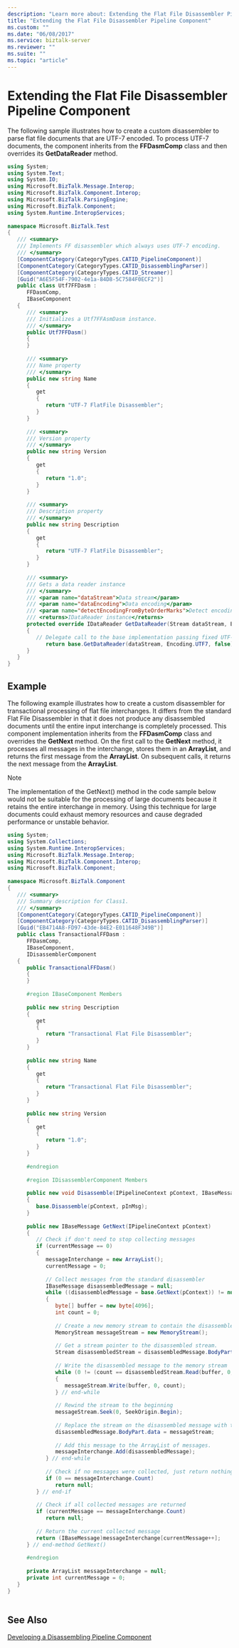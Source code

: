 ```yaml
---
description: "Learn more about: Extending the Flat File Disassembler Pipeline Component"
title: "Extending the Flat File Disassembler Pipeline Component"
ms.custom: ""
ms.date: "06/08/2017"
ms.service: biztalk-server
ms.reviewer: ""
ms.suite: ""
ms.topic: "article"
---
```

# Extending the Flat File Disassembler Pipeline Component

The following sample illustrates how to create a custom disassembler to parse flat file documents that are UTF-7 encoded. To process UTF-7 documents, the component inherits from the **FFDasmComp** class and then overrides its **GetDataReader** method.  

```csharp  
using System;  
using System.Text;  
using System.IO;  
using Microsoft.BizTalk.Message.Interop;  
using Microsoft.BizTalk.Component.Interop;  
using Microsoft.BizTalk.ParsingEngine;  
using Microsoft.BizTalk.Component;  
using System.Runtime.InteropServices;  
  
namespace Microsoft.BizTalk.Test  
{  
   /// <summary>  
   /// Implements FF disassembler which always uses UTF-7 encoding.  
   /// </summary>  
   [ComponentCategory(CategoryTypes.CATID_PipelineComponent)]  
   [ComponentCategory(CategoryTypes.CATID_DisassemblingParser)]  
   [ComponentCategory(CategoryTypes.CATID_Streamer)]  
   [Guid("A6E5F54F-7902-4e1a-84D8-5C7584F0ECF2")]  
   public class Utf7FFDasm :   
      FFDasmComp,  
      IBaseComponent  
   {  
      /// <summary>  
      /// Initializes a Utf7FFAsmDasm instance.  
      /// </summary>  
      public Utf7FFDasm()  
      {  
      }  
  
      /// <summary>  
      /// Name property  
      /// </summary>  
      public new string Name   
      {  
         get   
         {  
            return "UTF-7 FlatFile Disassembler";  
         }  
      }  
  
      /// <summary>  
      /// Version property  
      /// </summary>  
      public new string Version   
      {  
         get   
         {  
            return "1.0";  
         }  
      }  
  
      /// <summary>  
      /// Description property  
      /// </summary>  
      public new string Description   
      {  
         get   
         {  
            return "UTF-7 FlatFile Disassembler";  
         }  
      }  
  
      /// <summary>  
      /// Gets a data reader instance  
      /// </summary>  
      /// <param name="dataStream">Data stream</param>  
      /// <param name="dataEncoding">Data encoding</param>  
      /// <param name="detectEncodingFromByteOrderMarks">Detect encoding from a byte order mark</param>  
      /// <returns>IDataReader instance</returns>  
      protected override IDataReader GetDataReader(Stream dataStream, Encoding dataEncoding, bool detectEncodingFromByteOrderMarks)  
      {  
         // Delegate call to the base implementation passing fixed UTF-7 encoding  
            return base.GetDataReader(dataStream, Encoding.UTF7, false);  
      }  
   }  
}  
```  
  
## Example
  
The following example illustrates how to create a custom disassembler for transactional processing of flat file interchanges. It differs from the standard Flat File Disassembler in that it does not produce any disassembled documents until the entire input interchange is completely processed. This component implementation inherits from the **FFDasmComp** class and overrides the **GetNext** method. On the first call to the **GetNext** method, it processes all messages in the interchange, stores them in an **ArrayList**, and returns the first message from the **ArrayList**. On subsequent calls, it returns the next message from the **ArrayList**.  
  
> [!NOTE]
> The implementation of the GetNext() method in the code sample below would not be suitable for the processing of large documents because it retains the entire interchange in memory.  Using this technique for large documents could exhaust memory resources and cause degraded performance or unstable behavior.  
  
```csharp  
using System;  
using System.Collections;  
using System.Runtime.InteropServices;  
using Microsoft.BizTalk.Message.Interop;  
using Microsoft.BizTalk.Component.Interop;  
using Microsoft.BizTalk.Component;  
  
namespace Microsoft.BizTalk.Component  
{  
   /// <summary>  
   /// Summary description for Class1.  
   /// </summary>  
   [ComponentCategory(CategoryTypes.CATID_PipelineComponent)]  
   [ComponentCategory(CategoryTypes.CATID_DisassemblingParser)]  
   [Guid("EB4714A8-FD97-43de-84E2-E011648F349B")]  
   public class TransactionalFFDasm :   
      FFDasmComp,  
      IBaseComponent,  
      IDisassemblerComponent  
   {  
      public TransactionalFFDasm()  
      {  
      }  
  
      #region IBaseComponent Members  
  
      public new string Description  
      {  
         get  
         {  
            return "Transactional Flat File Disassembler";  
         }  
      }  
  
      public new string Name  
      {  
         get  
         {  
            return "Transactional Flat File Disassembler";  
         }  
      }  
  
      public new string Version  
      {  
         get  
         {  
            return "1.0";  
         }  
      }  
  
      #endregion  
  
      #region IDisassemblerComponent Members  
  
      public new void Disassemble(IPipelineContext pContext, IBaseMessage pInMsg)  
      {  
         base.Disassemble(pContext, pInMsg);  
      }  
  
      public new IBaseMessage GetNext(IPipelineContext pContext)  
      {  
         // Check if don't need to stop collecting messages  
         if (currentMessage == 0)  
         {  
            messageInterchange = new ArrayList();  
            currentMessage = 0;  
  
            // Collect messages from the standard disassembler  
            IBaseMessage disassembledMessage = null;  
            while ((disassembledMessage = base.GetNext(pContext)) != null)  
            {  
               byte[] buffer = new byte[4096];  
               int count = 0;  
  
               // Create a new memory stream to contain the disassembled message.  
               MemoryStream messageStream = new MemoryStream();  
  
               // Get a stream pointer to the disassembled stream.  
               Stream disassembledStream = disassembledMessage.BodyPart.GetOriginalDataStream();  
  
               // Write the disassembled message to the memory stream  
               while (0 != (count == disassembledStream.Read(buffer, 0, 4096)))  
               {  
                  messageStream.Write(buffer, 0, count);  
               } // end-while  
  
               // Rewind the stream to the beginning  
               messageStream.Seek(0, SeekOrigin.Begin);  
  
               // Replace the stream on the disassembled message with the memory stream.  
               disassembledMessage.BodyPart.data = messageStream;  
  
               // Add this message to the ArrayList of messages.  
               messageInterchange.Add(disassembledMessage);  
            } // end-while  
  
            // Check if no messages were collected, just return nothing  
            if (0 == messageInterchange.Count)  
               return null;  
         } // end-if  
  
         // Check if all collected messages are returned  
         if (currentMessage == messageInterchange.Count)  
            return null;  
  
         // Return the current collected message  
         return (IBaseMessage)messageInterchange[currentMessage++];  
      } // end-method GetNext()  
  
      #endregion  
  
      private ArrayList messageInterchange = null;  
      private int currentMessage = 0;  
   }  
}  
  
```  
  
## See Also
  
[Developing a Disassembling Pipeline Component](../core/developing-a-disassembling-pipeline-component.md)
